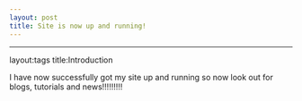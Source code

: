 ```yaml
---
layout: post
title: Site is now up and running!
---
```


---
layout:tags
title:Introduction

I have now successfully got my site up and running so now look out for blogs, tutorials and news!!!!!!!!!
